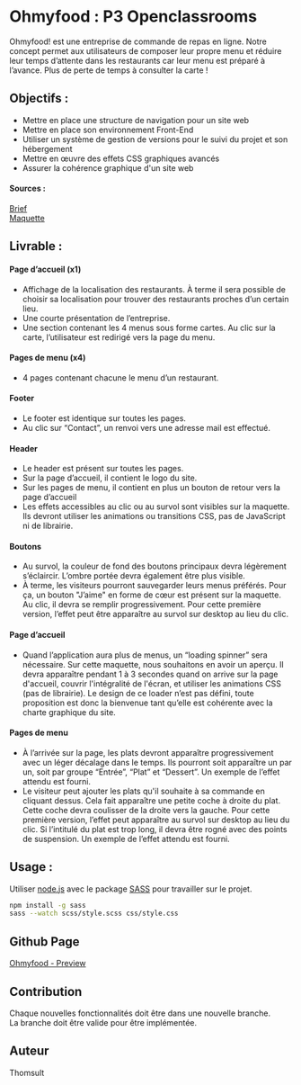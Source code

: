# Ohmyfood : P3 Openclassrooms 


Ohmyfood! est une entreprise de commande de repas en ligne. Notre concept permet aux
utilisateurs de composer leur propre menu et réduire leur temps d’attente dans les
restaurants car leur menu est préparé à l’avance. Plus de perte de temps à consulter la carte !

## Objectifs :

- Mettre en place une structure de navigation pour un site web
- Mettre en place son environnement Front-End
- Utiliser un système de gestion de versions pour le suivi du projet et son hébergement
- Mettre en œuvre des effets CSS graphiques avancés
- Assurer la cohérence graphique d'un site web

#### Sources :
[Brief](https://s3.eu-west-1.amazonaws.com/course.oc-static.com/projects/Front-End+V2/P3+CSS+animations/DW+P3+-+Brief+creatif+-+Ohmyfood!.pdf)  
[Maquette](https://s3-eu-west-1.amazonaws.com/course.oc-static.com/projects/DW_P3/Maquettes%20Ohmyfood.zip)  

## Livrable :

#### Page d’accueil (x1)
- Affichage de la localisation des restaurants. À terme il sera possible de choisir sa
localisation pour trouver des restaurants proches d’un certain lieu.  
- Une courte présentation de l’entreprise.
- Une section contenant les 4 menus sous forme cartes. Au clic sur la carte,
l’utilisateur est redirigé vers la page du menu.

#### Pages de menu (x4)
- 4 pages contenant chacune le menu d’un restaurant.

#### Footer
- Le footer est identique sur toutes les pages.
- Au clic sur “Contact”, un renvoi vers une adresse mail est effectué.

#### Header
- Le header est présent sur toutes les pages.
- Sur la page d’accueil, il contient le logo du site.
- Sur les pages de menu, il contient en plus un bouton de retour vers la page d’accueil
- Les effets accessibles au clic ou au survol sont visibles sur la maquette. Ils devront utiliser
les animations ou transitions CSS, pas de JavaScript ni de librairie.

#### Boutons
- Au survol, la couleur de fond des boutons principaux devra légèrement s’éclaircir.
L’ombre portée devra également être plus visible.
- À terme, les visiteurs pourront sauvegarder leurs menus préférés. Pour ça, un
bouton "J’aime" en forme de cœur est présent sur la maquette. Au clic, il devra se
remplir progressivement. Pour cette première version, l’effet peut être apparaître au
survol sur desktop au lieu du clic.

#### Page d’accueil
- Quand l’application aura plus de menus, un “loading spinner” sera nécessaire. Sur
cette maquette, nous souhaitons en avoir un aperçu. Il devra apparaître pendant 1 à
3 secondes quand on arrive sur la page d'accueil, couvrir l'intégralité de l'écran, et
utiliser les animations CSS (pas de librairie). Le design de ce loader n’est pas défini,
toute proposition est donc la bienvenue tant qu’elle est cohérente avec la charte
graphique du site.

#### Pages de menu
- À l’arrivée sur la page, les plats devront apparaître progressivement avec un léger
décalage dans le temps. Ils pourront soit apparaître un par un, soit par groupe
“Entrée”, “Plat” et “Dessert”. Un exemple de l’effet attendu est fourni.
- Le visiteur peut ajouter les plats qu'il souhaite à sa commande en cliquant dessus.
Cela fait apparaître une petite coche à droite du plat. Cette coche devra coulisser de
la droite vers la gauche. Pour cette première version, l’effet peut apparaître au survol
sur desktop au lieu du clic. Si l’intitulé du plat est trop long, il devra être rogné avec
des points de suspension. Un exemple de l’effet attendu est fourni.

## Usage :

Utiliser [node.js](https://nodejs.org/en/download/) avec le package [SASS](https://sass-lang.com/install) pour travailler sur le projet.

```bash
npm install -g sass
sass --watch scss/style.scss css/style.css
```

## Github Page

[Ohmyfood - Preview](https://stephaneli.github.io/StephaneLieumont_3_10112021/)

## Contribution
Chaque nouvelles fonctionnalités doit être dans une nouvelle branche.  
La branche doit être valide pour être implémentée.

## Auteur
Thomsult